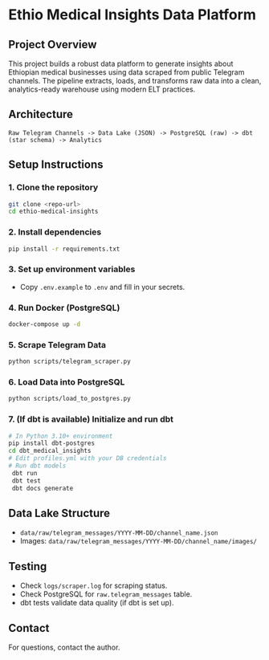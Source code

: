 # Ethio Medical Insights Data Platform

## Project Overview
This project builds a robust data platform to generate insights about Ethiopian medical businesses using data scraped from public Telegram channels. The pipeline extracts, loads, and transforms raw data into a clean, analytics-ready warehouse using modern ELT practices.

## Architecture
```
Raw Telegram Channels -> Data Lake (JSON) -> PostgreSQL (raw) -> dbt (star schema) -> Analytics
```

## Setup Instructions

### 1. Clone the repository
```bash
git clone <repo-url>
cd ethio-medical-insights
```

### 2. Install dependencies
```bash
pip install -r requirements.txt
```

### 3. Set up environment variables
- Copy `.env.example` to `.env` and fill in your secrets.

### 4. Run Docker (PostgreSQL)
```bash
docker-compose up -d
```

### 5. Scrape Telegram Data
```bash
python scripts/telegram_scraper.py
```

### 6. Load Data into PostgreSQL
```bash
python scripts/load_to_postgres.py
```

### 7. (If dbt is available) Initialize and run dbt
```bash
# In Python 3.10+ environment
pip install dbt-postgres
cd dbt_medical_insights
# Edit profiles.yml with your DB credentials
# Run dbt models
 dbt run
 dbt test
 dbt docs generate
```

## Data Lake Structure
- `data/raw/telegram_messages/YYYY-MM-DD/channel_name.json`
- Images: `data/raw/telegram_messages/YYYY-MM-DD/channel_name/images/`

## Testing
- Check `logs/scraper.log` for scraping status.
- Check PostgreSQL for `raw.telegram_messages` table.
- dbt tests validate data quality (if dbt is set up).

## Contact
For questions, contact the author.